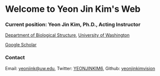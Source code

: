 # Welcome to Yeon Jin Kim's Web

### Current position: Yeon Jin Kim, Ph.D., Acting Instructor
[Department of Biological Structure](https://depts.washington.edu/biostr/home),
[University of Washington](https://www.washington.edu/)

[Google Scholar](https://scholar.google.ca/citations?user=D4w2Jbec7IMC&hl=en)

### Contact
Email: [yeonjink@uw.edu](yeonjink@uw.edu),
Twitter: [YEONJINKIM6](https://twitter.com/YEONJINKIM6),
Github: [yeonjinkimvision](https://github.com/yeonjinkimvision)
